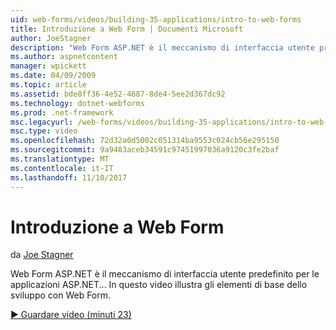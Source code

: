 ```yaml
---
uid: web-forms/videos/building-35-applications/intro-to-web-forms
title: Introduzione a Web Form | Documenti Microsoft
author: JoeStagner
description: "Web Form ASP.NET è il meccanismo di interfaccia utente predefinito per le applicazioni ASP.NET... In questo video illustra gli elementi di base dello sviluppo con Web Form."
ms.author: aspnetcontent
manager: wpickett
ms.date: 04/09/2009
ms.topic: article
ms.assetid: bde8ff36-4e52-4687-8de4-5ee2d367dc92
ms.technology: dotnet-webforms
ms.prod: .net-framework
msc.legacyurl: /web-forms/videos/building-35-applications/intro-to-web-forms
msc.type: video
ms.openlocfilehash: 72d32a0d5002c051314ba9553c024cb56e295150
ms.sourcegitcommit: 9a9483aceb34591c97451997036a9120c3fe2baf
ms.translationtype: MT
ms.contentlocale: it-IT
ms.lasthandoff: 11/10/2017
---
```

<a name="intro-to-web-forms"></a>Introduzione a Web Form
====================
da [Joe Stagner](https://github.com/JoeStagner)

Web Form ASP.NET è il meccanismo di interfaccia utente predefinito per le applicazioni ASP.NET... In questo video illustra gli elementi di base dello sviluppo con Web Form.

[&#9654; Guardare video (minuti 23)](https://channel9.msdn.com/Blogs/ASP-NET-Site-Videos/intro-to-web-forms)
